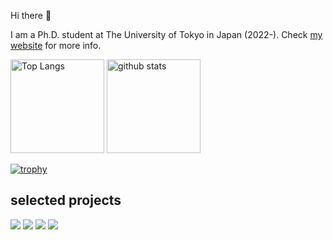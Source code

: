 Hi there 👋

I am a Ph.D. student at The University of Tokyo in Japan (2022-). Check [my website](https://syuntoku14.github.io/) for more info.

<p align="left"> 
  <img alt="Top Langs" height="150px" src="https://github-readme-stats.vercel.app/api/top-langs/?username=syuntoku14&layout=compact&show_icons=true&theme=onedark" />
  <img alt="github stats" height="150px" src="https://github-readme-stats.vercel.app/api?username=syuntoku14&theme=onedark&show_icons=ture" />
</p>

[![trophy](https://github-profile-trophy.vercel.app/?username=syuntoku14&theme=onedark&column=7)](https://github.com/ryo-ma/github-profile-trophy)

## selected projects

[![](https://github-readme-stats.vercel.app/api/pin/?username=omron-sinicx&repo=ShinRL)](https://github.com/omron-sinicx/ShinRL)
[![](https://github-readme-stats.vercel.app/api/pin/?username=syuntoku14&repo=fusion2urdf)](https://github.com/syuntoku14/fusion2urdf)
[![](https://github-readme-stats.vercel.app/api/pin/?username=syuntoku14&repo=pytorch-rl-il)](https://github.com/syuntoku14/pytorch-rl-il)
[![](https://github-readme-stats.vercel.app/api/pin/?username=syuntoku14&repo=Shumi-Note)](https://github.com/syuntoku14/Shumi-Note)


<!--
**syuntoku14/syuntoku14** is a ✨ _special_ ✨ repository because its `README.md` (this file) appears on your GitHub profile.

Here are some ideas to get you started:

- 🔭 I’m currently working on ...
- 🌱 I’m currently learning ...
- 👯 I’m looking to collaborate on ...
- 🤔 I’m looking for help with ...
- 💬 Ask me about ...
- 📫 How to reach me: ...
- 😄 Pronouns: ...
- ⚡ Fun fact: ...
-->
